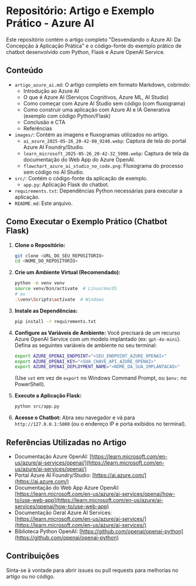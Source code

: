 # Repositório: Artigo e Exemplo Prático - Azure AI

Este repositório contém o artigo completo "Desvendando o Azure AI: Da Concepção à Aplicação Prática" e o código-fonte do exemplo prático de chatbot desenvolvido com Python, Flask e Azure OpenAI Service.

## Conteúdo

- `artigo_azure_ai.md`: O artigo completo em formato Markdown, cobrindo:
    - Introdução ao Azure AI
    - O que é Azure AI (Serviços Cognitivos, Azure ML, AI Studio)
    - Como começar com Azure AI Studio sem código (com fluxograma)
    - Como construir uma aplicação com Azure AI e IA Generativa (exemplo com código Python/Flask)
    - Conclusão e CTA
    - Referências
- `images/`: Contém as imagens e fluxogramas utilizados no artigo.
    - `ai_azure_2025-05-26_20-42-00_9240.webp`: Captura de tela do portal Azure AI Foundry/Studio.
    - `learn_microsoft_2025-05-26_20-42-32_5008.webp`: Captura de tela da documentação do Web App do Azure OpenAI.
    - `flowchart_azure_ai_studio_no_code.png`: Fluxograma do processo sem código no AI Studio.
- `src/`: Contém o código-fonte da aplicação de exemplo.
    - `app.py`: Aplicação Flask do chatbot.
- `requirements.txt`: Dependências Python necessárias para executar a aplicação.
- `README.md`: Este arquivo.

## Como Executar o Exemplo Prático (Chatbot Flask)

1.  **Clone o Repositório:**
    ```bash
    git clone <URL_DO_SEU_REPOSITORIO>
    cd <NOME_DO_REPOSITORIO>
    ```

2.  **Crie um Ambiente Virtual (Recomendado):**
    ```bash
    python -m venv venv
    source venv/bin/activate  # Linux/macOS
    # ou
    .\venv\Scripts\activate  # Windows
    ```

3.  **Instale as Dependências:**
    ```bash
    pip install -r requirements.txt
    ```

4.  **Configure as Variáveis de Ambiente:**
    Você precisará de um recurso Azure OpenAI Service com um modelo implantado (ex: `gpt-4o-mini`). Defina as seguintes variáveis de ambiente no seu terminal:
    ```bash
    export AZURE_OPENAI_ENDPOINT="<SEU_ENDPOINT_AZURE_OPENAI>"
    export AZURE_OPENAI_KEY="<SUA_CHAVE_API_AZURE_OPENAI>"
    export AZURE_OPENAI_DEPLOYMENT_NAME="<NOME_DA_SUA_IMPLANTACAO>"
    ```
    (Use `set` em vez de `export` no Windows Command Prompt, ou `$env:` no PowerShell).

5.  **Execute a Aplicação Flask:**
    ```bash
    python src/app.py
    ```

6.  **Acesse o Chatbot:**
    Abra seu navegador e vá para `http://127.0.0.1:5000` (ou o endereço IP e porta exibidos no terminal).

## Referências Utilizadas no Artigo

- Documentação Azure OpenAI: [https://learn.microsoft.com/en-us/azure/ai-services/openai/](https://learn.microsoft.com/en-us/azure/ai-services/openai/)
- Portal Azure AI Foundry/Studio: [https://ai.azure.com/](https://ai.azure.com/)
- Documentação do Web App Azure OpenAI: [https://learn.microsoft.com/en-us/azure/ai-services/openai/how-to/use-web-app](https://learn.microsoft.com/en-us/azure/ai-services/openai/how-to/use-web-app)
- Documentação Geral Azure AI Services: [https://learn.microsoft.com/en-us/azure/ai-services/](https://learn.microsoft.com/en-us/azure/ai-services/)
- Biblioteca Python OpenAI: [https://github.com/openai/openai-python](https://github.com/openai/openai-python)

## Contribuições

Sinta-se à vontade para abrir issues ou pull requests para melhorias no artigo ou no código.
